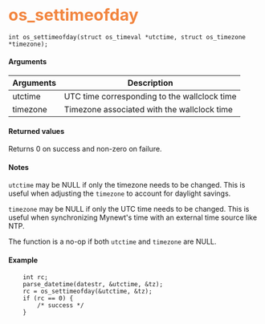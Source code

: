 ## <font color="F2853F" style="font-size:24pt">os_settimeofday</font>

```no-highlight
int os_settimeofday(struct os_timeval *utctime, struct os_timezone *timezone);
```

#### Arguments

| Arguments | Description |
|-----------|-------------|
| utctime | UTC time corresponding to the wallclock time  |
| timezone | Timezone associated with the wallclock time |

#### Returned values

Returns 0 on success and non-zero on failure.

#### Notes
`utctime` may be NULL if only the timezone needs to be changed. This is useful when adjusting the `timezone` to account for daylight savings.

`timezone` may be NULL if only the UTC time needs to be changed. This is useful when synchronizing Mynewt's time with an external time source like NTP.

The function is a no-op if both `utctime` and `timezone` are NULL.

#### Example

<Add text to set up the context for the example here>

```no-highlight
    int rc;
    parse_datetime(datestr, &utctime, &tz);
    rc = os_settimeofday(&utctime, &tz);
    if (rc == 0) {
        /* success */
    }
```

